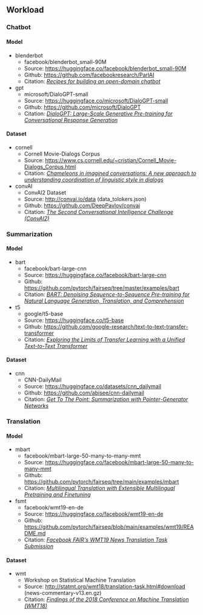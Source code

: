 ## Workload

### Chatbot

#### Model

- blenderbot
  - facebook/blenderbot_small-90M
  - Source: https://huggingface.co/facebook/blenderbot_small-90M
  - Github: https://github.com/facebookresearch/ParlAI
  - Citation: [*Recipes for building an open-domain chatbot*](https://arxiv.org/abs/2004.13637)
- gpt
  - microsoft/DialoGPT-small
  - Source: https://huggingface.co/microsoft/DialoGPT-small
  - Github: https://github.com/microsoft/DialoGPT
  - Citation: [*DialoGPT: Large-Scale Generative Pre-training for Conversational Response Generation*](https://arxiv.org/abs/1911.00536)

#### Dataset

- cornell
  - Cornell Movie-Dialogs Corpus
  - Source: https://www.cs.cornell.edu/~cristian/Cornell_Movie-Dialogs_Corpus.html
  - Citation: [*Chameleons in imagined conversations: A new approach to understanding coordination of linguistic style in dialogs*](https://arxiv.org/abs/1106.3077)
- convAI
  - ConvAI2 Dataset
  - Source: http://convai.io/data (data_tolokers.json)
  - Github: https://github.com/DeepPavlov/convai
  - Citation: [*The Second Conversational Intelligence Challenge (ConvAI2)*](https://arxiv.org/abs/1902.00098)

### Summarization

#### Model

- bart
  - facebook/bart-large-cnn
  - Source: https://huggingface.co/facebook/bart-large-cnn
  - Github: https://github.com/pytorch/fairseq/tree/master/examples/bart
  - Citation: [*BART: Denoising Sequence-to-Sequence Pre-training for Natural Language Generation, Translation, and Comprehension*](https://arxiv.org/abs/1910.13461)
- t5
  - google/t5-base
  - Source: https://huggingface.co/t5-base
  - Github: [https](https://github.com/google-research/text-to-text-transfer-transformer)[://github.com/google-research/text-to-text-transfer-transformer](https://github.com/google-research/text-to-text-transfer-transformer)
  - Citation: [*Exploring the Limits of Transfer Learning with a Unified Text-to-Text Transformer*](https://arxiv.org/abs/1910.10683)

#### Dataset

- cnn
  - CNN-DailyMail
  - Source: https://huggingface.co/datasets/cnn_dailymail
  - Github: https://github.com/abisee/cnn-dailymail
  - Citation: *[Get To The Point: Summarization with Pointer-Generator Networks](https://arxiv.org/pdf/1704.04368.pdf)*

### Translation

#### Model

- mbart
  - facebook/mbart-large-50-many-to-many-mmt
  - Source: https://huggingface.co/facebook/mbart-large-50-many-to-many-mmt
  - Github: https://github.com/pytorch/fairseq/tree/main/examples/mbart
  - Citation: [*Multilingual Translation with Extensible Multilingual Pretraining and Finetuning*](https://arxiv.org/abs/2008.00401)
- fsmt
  - facebook/wmt19-en-de
  - Source: https://huggingface.co/facebook/wmt19-en-de
  - Github: https://github.com/pytorch/fairseq/blob/main/examples/wmt19/README.md
  - Citation: [*Facebook FAIR's WMT19 News Translation Task Submission*](https://arxiv.org/abs/1907.06616)

#### Dataset

- wmt
  - Workshop on Statistical Machine Translation
  - Source: http://statmt.org/wmt18/translation-task.html#download (news-commentary-v13.en.gz)
  - Citation: [*Findings of the 2018 Conference on Machine Translation (WMT18)*](https://aclanthology.org/W18-6401.pdf)